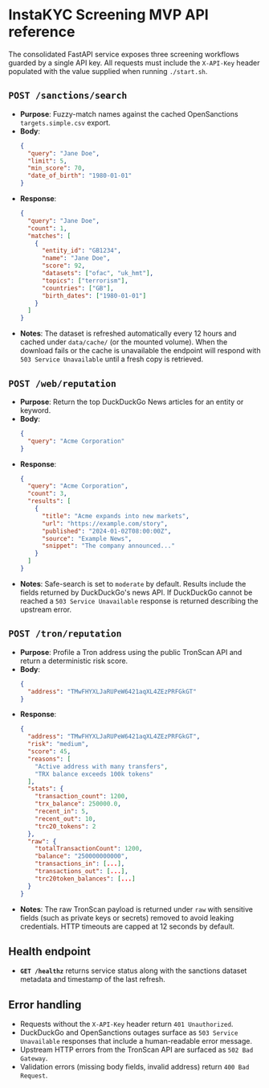 # InstaKYC Screening MVP API reference

The consolidated FastAPI service exposes three screening workflows guarded by a
single API key. All requests must include the `X-API-Key` header populated with
the value supplied when running `./start.sh`.

## `POST /sanctions/search`
- **Purpose**: Fuzzy-match names against the cached OpenSanctions
  `targets.simple.csv` export.
- **Body**:
  ```json
  {
    "query": "Jane Doe",
    "limit": 5,
    "min_score": 70,
    "date_of_birth": "1980-01-01"
  }
  ```
- **Response**:
  ```json
  {
    "query": "Jane Doe",
    "count": 1,
    "matches": [
      {
        "entity_id": "GB1234",
        "name": "Jane Doe",
        "score": 92,
        "datasets": ["ofac", "uk_hmt"],
        "topics": ["terrorism"],
        "countries": ["GB"],
        "birth_dates": ["1980-01-01"]
      }
    ]
  }
  ```
- **Notes**: The dataset is refreshed automatically every 12 hours and cached
  under `data/cache/` (or the mounted volume). When the download fails or the
  cache is unavailable the endpoint will respond with `503 Service Unavailable`
  until a fresh copy is retrieved.

## `POST /web/reputation`
- **Purpose**: Return the top DuckDuckGo News articles for an entity or keyword.
- **Body**:
  ```json
  {
    "query": "Acme Corporation"
  }
  ```
- **Response**:
  ```json
  {
    "query": "Acme Corporation",
    "count": 3,
    "results": [
      {
        "title": "Acme expands into new markets",
        "url": "https://example.com/story",
        "published": "2024-01-02T08:00:00Z",
        "source": "Example News",
        "snippet": "The company announced..."
      }
    ]
  }
  ```
- **Notes**: Safe-search is set to `moderate` by default. Results include the
  fields returned by DuckDuckGo's news API. If DuckDuckGo cannot be reached a
  `503 Service Unavailable` response is returned describing the upstream error.

## `POST /tron/reputation`
- **Purpose**: Profile a Tron address using the public TronScan API and return a
  deterministic risk score.
- **Body**:
  ```json
  {
    "address": "TMwFHYXLJaRUPeW6421aqXL4ZEzPRFGkGT"
  }
  ```
- **Response**:
  ```json
  {
    "address": "TMwFHYXLJaRUPeW6421aqXL4ZEzPRFGkGT",
    "risk": "medium",
    "score": 45,
    "reasons": [
      "Active address with many transfers",
      "TRX balance exceeds 100k tokens"
    ],
    "stats": {
      "transaction_count": 1200,
      "trx_balance": 250000.0,
      "recent_in": 5,
      "recent_out": 10,
      "trc20_tokens": 2
    },
    "raw": {
      "totalTransactionCount": 1200,
      "balance": "250000000000",
      "transactions_in": [...],
      "transactions_out": [...],
      "trc20token_balances": [...]
    }
  }
  ```
- **Notes**: The raw TronScan payload is returned under `raw` with sensitive
  fields (such as private keys or secrets) removed to avoid leaking credentials.
  HTTP timeouts are capped at 12 seconds by default.

## Health endpoint
- **`GET /healthz`** returns service status along with the sanctions dataset
  metadata and timestamp of the last refresh.

## Error handling
- Requests without the `X-API-Key` header return `401 Unauthorized`.
- DuckDuckGo and OpenSanctions outages surface as `503 Service Unavailable`
  responses that include a human-readable error message.
- Upstream HTTP errors from the TronScan API are surfaced as `502 Bad Gateway`.
- Validation errors (missing body fields, invalid address) return
  `400 Bad Request`.
